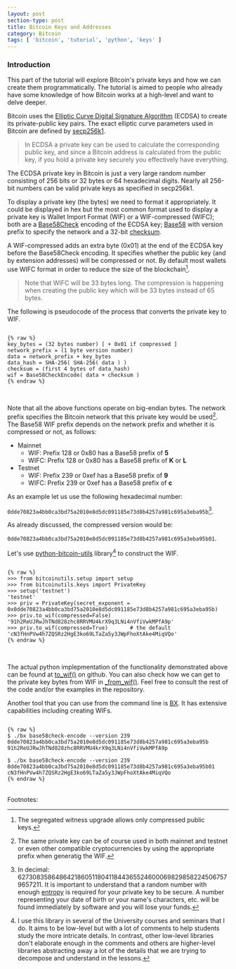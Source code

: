 ```yaml
---
layout: post
section-type: post
title: Bitcoin Keys and Addresses
category: Bitcoin
tags: [ 'bitcoin', 'tutorial', 'python', 'keys' ]
---
```


### Introduction
This part of the tutorial will explore Bitcoin's private keys and how we can create them programmatically. The tutorial is aimed to people who already have some knowledge of how Bitcoin works at a high-level and want to delve deeper. 

Bitcoin uses the [Elliptic Curve Digital Signature Algorithm](https://en.wikipedia.org/wiki/Elliptic_Curve_Digital_Signature_Algorithm) (ECDSA) to create its private-public key pairs. The exact elliptic curve parameters used in Bitcoin are defined by [secp256k1](https://en.bitcoin.it/wiki/Secp256k1).
	 
> In ECDSA a private key can be used to calculate the corresponding public key, and since a Bitcoin address is calculated from the public key, if you hold a private key securely you effectively have everything.

The ECDSA private key in Bitcoin is just a very large random number consisting of 256 bits or 32 bytes or 64 hexadecimal digits. Nearly all 256-bit numbers can be valid private keys as specified in secp256k1.

To display a private key (the bytes) we need to format it appropriately. It could be displayed in hex but the most common format used to display a private key is Wallet Import Format (WIF) or a WIF-compressed (WIFC); both are a [Base58Check](https://en.bitcoin.it/wiki/Base58Check_encoding) encoding of the ECDSA key; [Base58](https://en.wikipedia.org/wiki/Base58) with version prefix to specify the network and a 32-bit [checksum](https://en.wikipedia.org/wiki/Checksum).

A WIF-compressed adds an extra byte (0x01) at the end of the ECDSA key before the Base58Check encoding. It specifies whether the public key (and by extension addresses) will be compressed or not. By default most wallets use WIFC format in order to reduce the size of the blockchain[^1].

> Note that WIFC will be 33 bytes long. The compression is happening when creating the public key which will be 33 bytes instead of 65 bytes.

The following is pseudocode of the process that converts the private key to WIF.

<pre><code data-trim class="bash">
{% raw %}
key_bytes = (32 bytes number) [ + 0x01 if compressed ]
network_prefix = (1 byte version number)
data = network_prefix + key_bytes
data_hash = SHA-256( SHA-256( data ) )
checksum = (first 4 bytes of data_hash)
wif = Base58CheckEncode( data + checksum )
{% endraw %}
</code></pre>
<br/> 

Note that all the above functions operate on big-endian bytes. The network prefix specifies the Bitcoin network that this private key would be used[^2]. The Base58 WIF prefix depends on the network prefix and whether it is compressed or not, as follows:

* Mainnet
  * WIF: Prefix 128 or 0x80 has a Base58 prefix of **5**
  * WIFC: Prefix 128 or 0x80 has a Base58 prefix of **K** or **L**
* Testnet
  * WIF: Prefix 239 or 0xef has a Base58 prefix of **9**
  * WIFC: Prefix 239 or 0xef has a Base58 prefix of **c**

As an example let us use the following hexadecimal number:

`0dde70823a4bb0ca3bd75a2010e8d5dc091185e73d8b4257a981c695a3eba95b`[^3]. 

As already discussed, the compressed version would be:

`0dde70823a4bb0ca3bd75a2010e8d5dc091185e73d8b4257a981c695a3eba95b01`. 

Let's use [python-bitcoin-utils](https://github.com/karask/python-bitcoin-utils) library[^4] to construct the WIF.

<pre><code data-trim class="python">
{% raw %}
>>> from bitcoinutils.setup import setup
>>> from bitcoinutils.keys import PrivateKey
>>> setup('testnet')
'testnet'
>>> priv = PrivateKey(secret_exponent = 0x0dde70823a4bb0ca3bd75a2010e8d5dc091185e73d8b4257a981c695a3eba95b)
>>> priv.to_wif(compressed=False)
'91h2ReUJRwJhTNd828zhc8RRVMU4krX9q3LNi4nVfiVwkMPfA9p'
>>> priv.to_wif(compressed=True)       # the default
'cN3fHnPVw4h7ZQSRz2HgE3ko69LTaZa5y3JWpFhoXtAke4MiqVQo'
{% endraw %}
</code></pre>
<br/> 

The actual python implepmentation of the functionality demonstrated above can be found at [to\_wif()](https://github.com/karask/python-bitcoin-utils/blob/42875a3fa90d267f2e5e17e017cb28fc8a90c5a8/bitcoinutils/keys.py#L169-L193) on github. You can also check how we can get to the private key bytes from WIF in [\_from\_wif()](https://github.com/karask/python-bitcoin-utils/blob/42875a3fa90d267f2e5e17e017cb28fc8a90c5a8/bitcoinutils/keys.py#L129-L166). Feel free to consult the rest of the code and/or the examples in the repository. 

Another tool that you can use from the command line is [BX](https://github.com/libbitcoin/libbitcoin-explorer/wiki/Download-BX). It has extensive capabilities including creating WIFs.

<pre><code data-trim class="shell">
{% raw %}
$ ./bx base58check-encode --version 239 0dde70823a4bb0ca3bd75a2010e8d5dc091185e73d8b4257a981c695a3eba95b
91h2ReUJRwJhTNd828zhc8RRVMU4krX9q3LNi4nVfiVwkMPfA9p

$ ./bx base58check-encode --version 239 0dde70823a4bb0ca3bd75a2010e8d5dc091185e73d8b4257a981c695a3eba95b01
cN3fHnPVw4h7ZQSRz2HgE3ko69LTaZa5y3JWpFhoXtAke4MiqVQo
{% endraw %}
</code></pre>



<br/>
Footnotes:

[^1]: The segregated witness upgrade allows only compressed public keys.
[^2]: The same private key can be of course used in both mainnet and testnet or even other compatible cryptocurrencies by using the appropriate prefix when generatig the WIF.
[^3]: In decimal: 6273083586486421860511804118443655246000698298582245067579657211. It is important to understand that a random number with enough [entropy](https://en.wikipedia.org/wiki/Entropy_(computing)) is required for your private key to be secure. A number representing your date of birth or your name's characters, etc. will be found immediately by software and you will lose your funds.
[^4]: I use this library in several of the University courses and seminars that I do. It aims to be low-level but with a lot of comments to help students study the more intricate details. In contrast, other low-level libraries don't elaborate enough in the comments and others are higher-level libraries abstracting away a lot of the details that we are trying to decompose and understand in the lessons.
